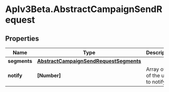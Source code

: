 # ApIv3Beta.AbstractCampaignSendRequest

## Properties

Name | Type | Description | Notes
------------ | ------------- | ------------- | -------------
**segments** | [**AbstractCampaignSendRequestSegments**](AbstractCampaignSendRequestSegments.md) |  | 
**notify** | **[Number]** | Array of IDs of the users to notify | [optional] 


